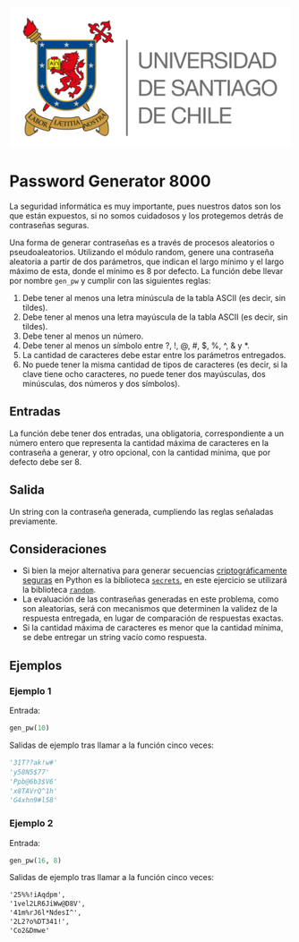 ![logo](./assets/logo_usach.png)

# Password Generator 8000

La seguridad informática es muy importante, pues nuestros datos son los que están expuestos, si no somos cuidadosos y los protegemos detrás de contraseñas seguras.

Una forma de generar contraseñas es a través de procesos aleatorios o pseudoaleatorios. Utilizando el módulo random, genere una contraseña aleatoria a partir de dos parámetros, que indican el largo mínimo y el largo máximo de esta, donde el mínimo es 8 por defecto. La función debe llevar por nombre `gen_pw` y cumplir con las siguientes reglas:
1. Debe tener al menos una letra minúscula de la tabla  ASCII (es decir, sin tildes).
2. Debe tener al menos una letra mayúscula de la tabla ASCII (es decir, sin tildes).
3. Debe tener al menos un número.
4. Debe tener al menos un símbolo entre ?, !, @, #, $, %, ^, & y *.
5. La cantidad de caracteres debe estar entre los parámetros entregados.
6. No puede tener la misma cantidad de tipos de caracteres (es decir, si la clave tiene ocho caracteres, no puede tener dos mayúsculas, dos minúsculas, dos números y dos símbolos).


## Entradas

La función debe tener dos entradas, una obligatoria, correspondiente a un número entero que representa la cantidad máxima de caracteres en la contraseña a generar, y otro opcional, con la cantidad mínima, que por defecto debe ser 8.

## Salida

Un string con la contraseña generada, cumpliendo las reglas señaladas previamente.

## Consideraciones
- Si bien la mejor alternativa para generar secuencias [criptográficamente seguras](https://stackoverflow.com/a/47882876) en Python es la biblioteca [`secrets`](https://docs.python.org/3/library/secrets.html), en este ejercicio se utilizará la biblioteca [`random`](https://docs.python.org/3/library/random.html).
- La evaluación de las contraseñas generadas en este problema, como son aleatorias, será con mecanismos que determinen la validez de la respuesta entregada, en lugar de comparación de respuestas exactas.
- Si la cantidad máxima de caracteres es menor que la cantidad mínima, se debe entregar un string vacío como respuesta.

## Ejemplos

### Ejemplo 1
Entrada:
```python
gen_pw(10)
```

Salidas de ejemplo tras llamar a la función cinco veces:
```python
'31T??ak!w#'
'y58N5$77'
'Ppb@6b3$V6'
'x8TAVrQ^1h'
'G4xhn9#l58'
```

### Ejemplo 2
Entrada:
```python
gen_pw(16, 8)
```

Salidas de ejemplo tras llamar a la función cinco veces:
```
'25%%!iAqdpm',
'1vel2LR6JiWw@D8V',
'41m%rJ6l*NdesI^',
'2L2?o%DT341!',
'Co2&Dmwe'
```

